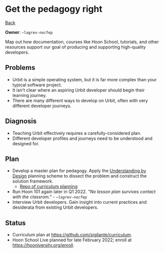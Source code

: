 # Get the pedagogy right

[Back](/../../#Q1)

**Owner**: `~lagrev-nocfep`

Map out how documentation, courses like Hoon School, tutorials, and other
resources support our goal of producing and supporting high-quality developers.

## Problems

- Urbit is a simple operating system, but it is far more complex than your
  typical software project. 
- It isn't clear where an aspiring Urbit developer should begin their learning
  journey.
- There are many different ways to develop on Urbit, often with very different
  developer journeys.
  
## Diagnosis

- Teaching Urbit effectively requires a carefully-considered plan.
- Different developer profiles and journeys need to be understood and designed
  for.

## Plan

- Develop a master plan for pedagogy. Apply the [Understanding by
  Design](https://www.amazon.com/Understanding-Design-Grant-Wiggins/dp/1416600353/)
  planning scheme to dissect the problem and construct the solution framework.
  - [Repo of curriculum planning](https://github.com/sigilante/curriculum)
- Run Hoon 101 again later in Q1 2022. *"No lesson plan survives contact with
  the classrom." - `~lagrev-nocfep`*
- Interview Urbit developers. Gain insight into current practices and desiderata
  from existing Urbit developers.

## Status

- Curriculum plan at https://github.com/sigilante/curriculum.
- Hoon School Live planned for late February 2022; enroll at https://hooniversity.org/enroll.
